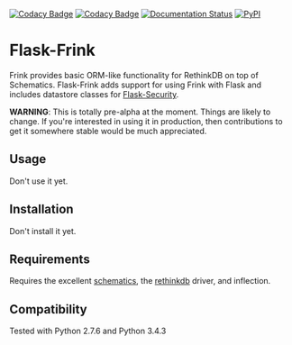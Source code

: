 [![Codacy Badge](https://api.codacy.com/project/badge/Grade/1cb657305adf48ea8bf7fe5737d9d995)](https://www.codacy.com/app/drcongo/flask-frink)
[![Codacy Badge](https://api.codacy.com/project/badge/Coverage/1cb657305adf48ea8bf7fe5737d9d995)](https://www.codacy.com/app/drcongo/flask-frink)
[![Documentation Status](https://readthedocs.org/projects/flask-frink/badge/?version=latest)](http://flask-frink.readthedocs.io/en/latest/?badge=latest)
[![PyPI](https://img.shields.io/pypi/v/flask-frink.svg)](https://pypi.python.org/pypi/flask-frink)

# Flask-Frink

Frink provides basic ORM-like functionality for RethinkDB on top of Schematics. Flask-Frink adds support for using Frink with Flask and includes datastore classes for [Flask-Security](https://github.com/mattupstate/flask-security).

**WARNING**: This is totally pre-alpha at the moment. Things are likely to change. If you're interested in using it in production, then contributions to get it somewhere stable would be much appreciated.

## Usage

Don't use it yet.

## Installation

Don't install it yet.

## Requirements

Requires the excellent [schematics](https://github.com/schematics/schematics), the [rethinkdb](https://pypi.python.org/pypi/rethinkdb/) driver, and inflection.

## Compatibility

Tested with Python 2.7.6 and Python 3.4.3
